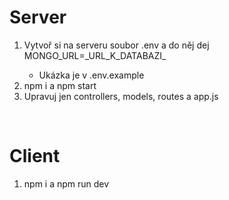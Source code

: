 <h1>Server</h1>
<ol>
    <li>Vytvoř si na serveru soubor .env a do něj dej MONGO_URL=_URL_K_DATABAZI_</li>
    <ul>
        <li>Ukázka je v .env.example</li>
    </ul>
    <li>npm i a npm start</li>
    <li>Upravuj jen controllers, models, routes a app.js</li>
</ol>
<br/>
<h1>Client</h1>
<ol>
    <li>npm i a npm run dev</li>
</ol>